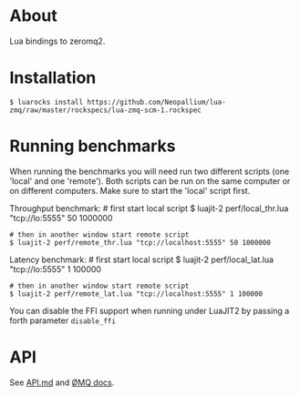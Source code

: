 About
=====

Lua bindings to zeromq2.

Installation
============

	$ luarocks install https://github.com/Neopallium/lua-zmq/raw/master/rockspecs/lua-zmq-scm-1.rockspec

Running benchmarks
==================

When running the benchmarks you will need run two different scripts (one 'local' and one 'remote').  Both scripts can be run on the same computer or on different computers.  Make sure to start the 'local' script first.

Throughput benchmark:
	# first start local script
	$ luajit-2 perf/local_thr.lua "tcp://lo:5555" 50 1000000
	
	# then in another window start remote script
	$ luajit-2 perf/remote_thr.lua "tcp://localhost:5555" 50 1000000

Latency benchmark:
	# first start local script
	$ luajit-2 perf/local_lat.lua "tcp://lo:5555" 1 100000
	
	# then in another window start remote script
	$ luajit-2 perf/remote_lat.lua "tcp://localhost:5555" 1 100000

You can disable the FFI support when running under LuaJIT2 by passing a forth parameter `disable_ffi`

API
===

See [API.md](http://github.com/iamaleksey/lua-zmq/blob/master/API.md) and
[ØMQ docs](http://www.zeromq.org/area:docs-v20).
